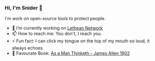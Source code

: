 ### Hi, I'm Snider 👋

I'm work on open-source tools to protect people.

- 🔭 I’m currently working on [Lethean Network](https://lt.hn)
- 📫 How to reach me: You don't, I reach you.
- ⚡ Fun fact: I can click my tongue on the top of my mouth so loud, it always echoes
- 📖 Favourate Book: [As a Man Thinketh - James Allen 1902](https://james-allen.in1woord.nl/?text=as-a-man-thinketh)

